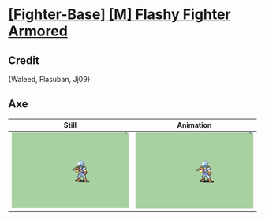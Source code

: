 # [\[Fighter-Base\] \[M\] Flashy Fighter Armored](../)

## Credit

{Waleed, Flasuban, Jj09}
	
## Axe

| Still | Animation |
| :---: | :-------: |
| ![Axe still](./Axe_000.png) | ![Axe animation](./Axe.gif) |
